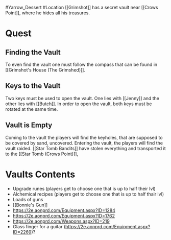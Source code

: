 #Yarrow_Dessert #Location 
[[Grimshot]] has a secret vault near [[Crows Point]], where he hides all his treasures.
# Quest
## Finding the Vault
To even find the vault one must follow the compass that can be found in [[Grimshot's House (The Grimshed)]].
## Keys to the Vault
Two keys must be used to open the vault. One lies with [[Jenny]] and the other lies with [[Butch]]. In order to open the vault, both keys must be rotated at the same time.
## Vault is Empty
Coming to the vault the players will find the keyholes, that are supposed to be covered by sand, uncovered. Entering the vault, the players will find the vault raided. [[Star Tomb Bandits]] have stolen everything and transported it to the [[Star Tomb (Crows Point)]],
# Vaults Contents
- Upgrade runes (players get to choose one that is up to half their lvl)
- Alchemical recipes (players get to choose one that is up to half thair lvl)
- Loads of guns
- [[Bonnie's Gun]]
- https://2e.aonprd.com/Equipment.aspx?ID=1284
- https://2e.aonprd.com/Equipment.aspx?ID=1762
- https://2e.aonprd.com/Weapons.aspx?ID=219
- Glass finger for a guitar (https://2e.aonprd.com/Equipment.aspx?ID=2269)?